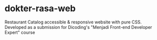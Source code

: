 # dokter-rasa-web
Restaurant Catalog accessible &amp; responsive website with pure CSS. Developed as a submission for Dicoding's "Menjadi Front-end Developer Expert" course
